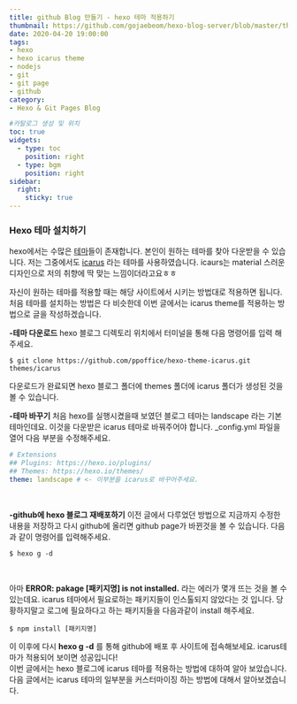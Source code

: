 ```yaml
---
title: github Blog 만들기 - hexo 테마 적용하기
thumbnail: https://github.com/gojaebeom/hexo-blog-server/blob/master/themes/icarus/source/images/github/thumbnail.png?raw=true
date: 2020-04-20 19:00:00
tags: 
- hexo
- hexo icarus theme
- nodejs
- git
- git page
- github
category: 
- Hexo & Git Pages Blog

#카탈로그 생성 및 위치
toc: true
widgets:
  - type: toc
    position: right
  - type: bgm
    position: right
sidebar:
  right:
    sticky: true
---
```


### **Hexo 테마 설치하기**
hexo에서는 수많은 [테마](https://hexo.io/themes/index.html)들이 존재합니다. 본인이 원하는 테마를 찾아 다운받을 수 있습니다. <!-- more --> 저는 그중에서도 [icarus](https://github.com/ppoffice/hexo-theme-icarus) 라는 테마를 사용하였습니다. icaurs는 material 스러운 디자인으로 저의 취향에 딱 맞는 느낌이더라고요ㅎㅎ

자신이 원하는 테마를 적용할 때는 해당 사이트에서 시키는 방법대로 적용하면 됩니다. 처음 테마를 설치하는 방법은 다 비슷한데 이번 글에서는 icarus theme를 적용하는 방법으로 글을 작성하겠습니다.

**-테마 다운로드**
hexo 블로그 디렉토리 위치에서 터미널을 통해 다음 명령어를 입력 해주세요.
```
$ git clone https://github.com/ppoffice/hexo-theme-icarus.git themes/icarus
```
다운로드가 완료되면 hexo 블로그 폴더에 themes 폴더에 icarus 폴더가 생성된 것을 볼 수 있습니다.
<br>

**-테마 바꾸기**
처음 hexo를 실행시켰을때 보였던 블로그 테마는 landscape 라는 기본 테마인데요. 이것을 다운받은 icarus 테마로 바꿔주어야 합니다. _config.yml 파일을 열어 다음 부분을 수정해주세요.
```yml
# Extensions
## Plugins: https://hexo.io/plugins/
## Themes: https://hexo.io/themes/
theme: landscape # <- 이부분을 icarus로 바꾸어주세요.
```
<br>

**-github에 hexo 블로그 재배포하기**
이전 글에서 다루었던 방법으로 지금까지 수정한 내용을 저장하고 다시 github에 올리면 github page가 바뀐것을 볼 수 있습니다. 다음과 같이 명령어를 입력해주세요.
```
$ hexo g -d
```
<br>

아마 **ERROR: pakage [패키지명] is not installed.** 라는 에러가 몇개 뜨는 것을 볼 수 있는데요. icarus 테마에서 필요로하는 패키지들이 인스톨되지 않았다는 것 입니다. 당황하지말고 로그에 필요하다고 하는 패키지들을 다음과같이 install 해주세요.
```
$ npm install [패키지명]
```
이 이후에 다시 **hexo g -d** 를 통해 github에 배포 후 사이트에 접속해보세요. icarus테마가 적용되어 보이면 성공입니다! 
<br>
이번 글에서는 hexo 블로그에 icarus 테마를 적용하는 방법에 대하여 알아 보았습니다. 다음 글에서는 icarus 테마의 일부분을 커스터마이징 하는 방법에 대해서 알아보겠습니다.